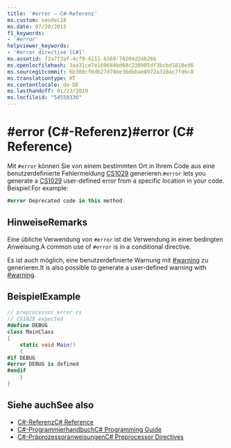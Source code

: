 ```yaml
---
title: '#error – C#-Referenz'
ms.custom: seodec18
ms.date: 07/20/2015
f1_keywords:
- '#error'
helpviewer_keywords:
- '#error directive [C#]'
ms.assetid: f2a7f3af-4cf9-4111-b369-70204d24b26b
ms.openlocfilehash: 3aa31ce7e189684bd60c238905df3bcbd1818ed6
ms.sourcegitcommit: 6b308cf6d627d78ee36dbbae8972a310ac7fd6c8
ms.translationtype: HT
ms.contentlocale: de-DE
ms.lasthandoff: 01/23/2019
ms.locfileid: "54559336"
---
```

# <a name="error-c-reference"></a><span data-ttu-id="33a7e-102">#error (C#-Referenz)</span><span class="sxs-lookup"><span data-stu-id="33a7e-102">#error (C# Reference)</span></span>
<span data-ttu-id="33a7e-103">Mit `#error` können Sie von einem bestimmten Ort in Ihrem Code aus eine benutzerdefinierte Fehlermeldung [CS1029](../compiler-messages/cs1029.md) generieren.</span><span class="sxs-lookup"><span data-stu-id="33a7e-103">`#error` lets you generate a [CS1029](../compiler-messages/cs1029.md) user-defined error from a specific location in your code.</span></span> <span data-ttu-id="33a7e-104">Beispiel:</span><span class="sxs-lookup"><span data-stu-id="33a7e-104">For example:</span></span>  
  
```csharp
#error Deprecated code in this method.  
```  
  
## <a name="remarks"></a><span data-ttu-id="33a7e-105">Hinweise</span><span class="sxs-lookup"><span data-stu-id="33a7e-105">Remarks</span></span>  
 <span data-ttu-id="33a7e-106">Eine übliche Verwendung von `#error` ist die Verwendung in einer bedingten Anweisung.</span><span class="sxs-lookup"><span data-stu-id="33a7e-106">A common use of `#error` is in a conditional directive.</span></span>  
  
 <span data-ttu-id="33a7e-107">Es ist auch möglich, eine benutzerdefinierte Warnung mit [#warning](../../../csharp/language-reference/preprocessor-directives/preprocessor-warning.md) zu generieren.</span><span class="sxs-lookup"><span data-stu-id="33a7e-107">It is also possible to generate a user-defined warning with [#warning](../../../csharp/language-reference/preprocessor-directives/preprocessor-warning.md).</span></span>  
  
## <a name="example"></a><span data-ttu-id="33a7e-108">Beispiel</span><span class="sxs-lookup"><span data-stu-id="33a7e-108">Example</span></span>  
  
```csharp
// preprocessor_error.cs  
// CS1029 expected  
#define DEBUG  
class MainClass   
{  
    static void Main()   
    {  
#if DEBUG  
#error DEBUG is defined  
#endif  
    }  
}  
```  
  
## <a name="see-also"></a><span data-ttu-id="33a7e-109">Siehe auch</span><span class="sxs-lookup"><span data-stu-id="33a7e-109">See also</span></span>

- [<span data-ttu-id="33a7e-110">C#-Referenz</span><span class="sxs-lookup"><span data-stu-id="33a7e-110">C# Reference</span></span>](../../../csharp/language-reference/index.md)
- [<span data-ttu-id="33a7e-111">C#-Programmierhandbuch</span><span class="sxs-lookup"><span data-stu-id="33a7e-111">C# Programming Guide</span></span>](../../../csharp/programming-guide/index.md)
- [<span data-ttu-id="33a7e-112">C#-Präprozessoranweisungen</span><span class="sxs-lookup"><span data-stu-id="33a7e-112">C# Preprocessor Directives</span></span>](../../../csharp/language-reference/preprocessor-directives/index.md)
